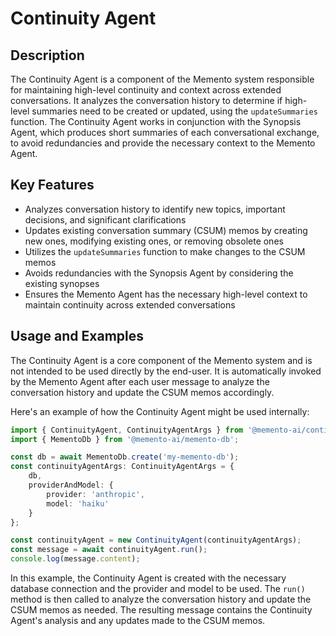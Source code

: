 # Continuity Agent
## Description
The Continuity Agent is a component of the Memento system responsible for maintaining high-level continuity and context across extended conversations. It analyzes the conversation history to determine if high-level summaries need to be created or updated, using the `updateSummaries` function. The Continuity Agent works in conjunction with the Synopsis Agent, which produces short summaries of each conversational exchange, to avoid redundancies and provide the necessary context to the Memento Agent.
## Key Features
- Analyzes conversation history to identify new topics, important decisions, and significant clarifications
- Updates existing conversation summary (CSUM) memos by creating new ones, modifying existing ones, or removing obsolete ones
- Utilizes the `updateSummaries` function to make changes to the CSUM memos
- Avoids redundancies with the Synopsis Agent by considering the existing synopses
- Ensures the Memento Agent has the necessary high-level context to maintain continuity across extended conversations
## Usage and Examples
The Continuity Agent is a core component of the Memento system and is not intended to be used directly by the end-user. It is automatically invoked by the Memento Agent after each user message to analyze the conversation history and update the CSUM memos accordingly.

Here's an example of how the Continuity Agent might be used internally:

```typescript
import { ContinuityAgent, ContinuityAgentArgs } from '@memento-ai/continuity-agent';
import { MementoDb } from '@memento-ai/memento-db';

const db = await MementoDb.create('my-memento-db');
const continuityAgentArgs: ContinuityAgentArgs = {
    db,
    providerAndModel: {
        provider: 'anthropic',
        model: 'haiku'
    }
};

const continuityAgent = new ContinuityAgent(continuityAgentArgs);
const message = await continuityAgent.run();
console.log(message.content);
```

In this example, the Continuity Agent is created with the necessary database connection and the provider and model to be used. The `run()` method is then called to analyze the conversation history and update the CSUM memos as needed. The resulting message contains the Continuity Agent's analysis and any updates made to the CSUM memos.
